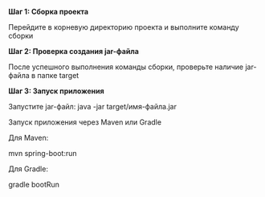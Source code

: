 **Шаг 1: Сборка проекта**

Перейдите в корневую директорию проекта и выполните команду сборки

**Шаг 2: Проверка создания jar-файла**

После успешного выполнения команды сборки, проверьте наличие jar-файла в папке target

**Шаг 3: Запуск приложения**

Запустите jar-файл:
java -jar target/имя-файла.jar


Запуск приложения через Maven или Gradle

Для Maven:

mvn spring-boot:run

Для Gradle:

gradle bootRun
